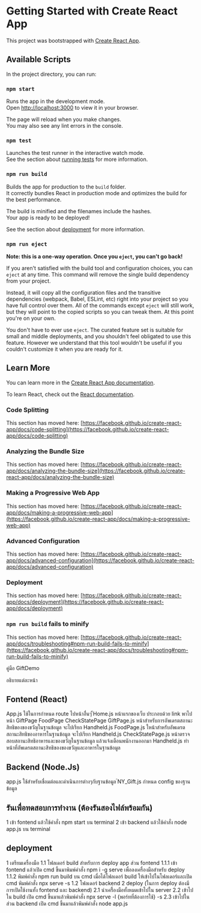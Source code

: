 # Getting Started with Create React App

This project was bootstrapped with [Create React App](https://github.com/facebook/create-react-app).

## Available Scripts

In the project directory, you can run:

### `npm start`

Runs the app in the development mode.\
Open [http://localhost:3000](http://localhost:3000) to view it in your browser.

The page will reload when you make changes.\
You may also see any lint errors in the console.

### `npm test`

Launches the test runner in the interactive watch mode.\
See the section about [running tests](https://facebook.github.io/create-react-app/docs/running-tests) for more information.

### `npm run build`

Builds the app for production to the `build` folder.\
It correctly bundles React in production mode and optimizes the build for the best performance.

The build is minified and the filenames include the hashes.\
Your app is ready to be deployed!

See the section about [deployment](https://facebook.github.io/create-react-app/docs/deployment) for more information.

### `npm run eject`

**Note: this is a one-way operation. Once you `eject`, you can't go back!**

If you aren't satisfied with the build tool and configuration choices, you can `eject` at any time. This command will remove the single build dependency from your project.

Instead, it will copy all the configuration files and the transitive dependencies (webpack, Babel, ESLint, etc) right into your project so you have full control over them. All of the commands except `eject` will still work, but they will point to the copied scripts so you can tweak them. At this point you're on your own.

You don't have to ever use `eject`. The curated feature set is suitable for small and middle deployments, and you shouldn't feel obligated to use this feature. However we understand that this tool wouldn't be useful if you couldn't customize it when you are ready for it.

## Learn More

You can learn more in the [Create React App documentation](https://facebook.github.io/create-react-app/docs/getting-started).

To learn React, check out the [React documentation](https://reactjs.org/).

### Code Splitting

This section has moved here: [https://facebook.github.io/create-react-app/docs/code-splitting](https://facebook.github.io/create-react-app/docs/code-splitting)

### Analyzing the Bundle Size

This section has moved here: [https://facebook.github.io/create-react-app/docs/analyzing-the-bundle-size](https://facebook.github.io/create-react-app/docs/analyzing-the-bundle-size)

### Making a Progressive Web App

This section has moved here: [https://facebook.github.io/create-react-app/docs/making-a-progressive-web-app](https://facebook.github.io/create-react-app/docs/making-a-progressive-web-app)

### Advanced Configuration

This section has moved here: [https://facebook.github.io/create-react-app/docs/advanced-configuration](https://facebook.github.io/create-react-app/docs/advanced-configuration)

### Deployment

This section has moved here: [https://facebook.github.io/create-react-app/docs/deployment](https://facebook.github.io/create-react-app/docs/deployment)

### `npm run build` fails to minify

This section has moved here: [https://facebook.github.io/create-react-app/docs/troubleshooting#npm-run-build-fails-to-minify](https://facebook.github.io/create-react-app/docs/troubleshooting#npm-run-build-fails-to-minify)



คู่มือ GiftDemo

อธิบายแต่ละหน้า
## Fontend (React)
App.js ใช้ในการกำหนด route ไปหน้าอื่่นๆ
็Home.js หน้าแรกของเว็บ ประกอบด้วย link พาไปหน้า GiftPage FoodPage CheckStatePage
GiftPage.js หน้าสำหรับการอัพเดรตสถานะสิทธิของของขวัญในฐานข้อมูล จะไปเรียก Handheld.js 
FoodPage.js ใหน้าสำหรับอัพเดรตสถานะสิทธิของอาหารในฐานข้อมูล จะไปเรียก Handheld.js 
CheckStatePage.js หน้าตรวจสอบสถานะสิทธิอาหารและของขวัญในฐานข้อมูล แล้วแจ้งเตือนพนักงานออกมา
Handheld.js ทำหน้าที่อัพเดรตสถานะสิทธิของของขวัญและอาหารในฐานข้อมูล
## Backend (Node.Js)
app.js ใช้สำหรับเชื่อมต่อและดำเนินการต่างๆกับฐานข้อมูล
์NY_Gift.js กำหนด config ของฐานข้อมูล

## รันเพื่อทดสอบการทำงาน (ต้องรันสองไฟล์พร้อมกัน)
1 เข้า fontend แล้วใช้คำสั่ง npm start บน terminal
2 เข้า backend แล้วใช้คำสั่ง node app.js บน terminal

## deployment 
1 เตรียมเครื่องมือ
    1.1 โฟลเดอร์ build สำหรับการ deploy app ส่วน fontend
        1.1.1 เข้า fontend แล้วเปิด cmd ขึ้นมาพิมพ์คำสั่ง npm i -g serve เพื่อลงเครื่องมือสำหรับ deploy
        1.1.2 พิมพ์คำสั่ง npm run build บน cmd เมื่อได้โฟลเดอร์ build ให้เข้าไปในโฟลเดอร์และเปิด cmd พิมพ์คำสั่ง npx serve -s 
    1.2 โฟลเดอร์ backend
2 deploy (ในการ deploy ต้องมีการเปิดใช้งานทั้ง fontend และ backend)
    2.1 นำเครื่่องมือทั้งหมดเข้าไปใน server
    2.2 เข้าไปใน build เปิด cmd ขึ้นมาแล้วพิมพ์คำสั่ง npx serve -l {พอร์ทที่ต้องการใช้} -s
    2.3 เข้าไปในส่วน backend เปิด cmd ขึ้นมาแล้วพิมพ์คำสั่ง node app.js